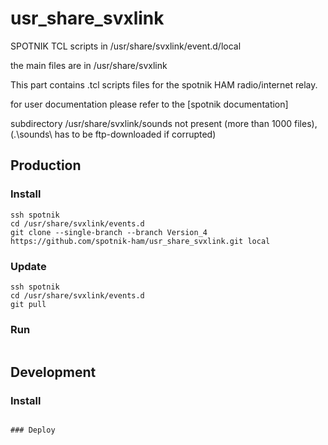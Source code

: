 # usr_share_svxlink
SPOTNIK TCL scripts 
in /usr/share/svxlink/event.d/local

the main files are in /usr/share/svxlink


This part contains .tcl scripts files for the spotnik HAM radio/internet relay.

for user documentation please refer to the [spotnik documentation]

subdirectory /usr/share/svxlink/sounds not present (more than 1000 files),
(.\sounds\ has to be ftp-downloaded if corrupted)


## Production

### Install

```
ssh spotnik
cd /usr/share/svxlink/events.d
git clone --single-branch --branch Version_4 https://github.com/spotnik-ham/usr_share_svxlink.git local

```

### Update

```
ssh spotnik
cd /usr/share/svxlink/events.d
git pull

```

### Run

```

```


## Development

### Install

```

### Deploy


```
```
